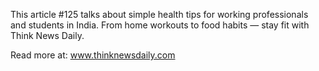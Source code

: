 This article #125 talks about simple health tips for working professionals and students in India. From home workouts to food habits — stay fit with Think News Daily.

Read more at: www.thinknewsdaily.com